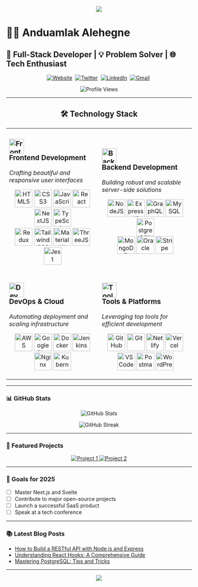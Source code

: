 <div align="center">
  <img src="https://readme-typing-svg.herokuapp.com/?lines=Welcome+to+my+GitHub!;I'm+a+Full-Stack+Developer&center=true&width=380&height=50">
</div>

# 👨‍💻 Anduamlak Alehegne

## 🚀 Full-Stack Developer | 💡 Problem Solver | 🌐 Tech Enthusiast

<p align="center">
  <a href="https://anduamlakalehegne.github.io/portfolio"><img src="https://img.shields.io/badge/Website-DC143C?style=for-the-badge&logo=medium&logoColor=white" alt="Website" /></a>&nbsp;
  <a href="https://twitter.com/yourusername"><img src="https://img.shields.io/badge/Twitter-1DA1F2?style=for-the-badge&logo=twitter&logoColor=white" alt="Twitter" /></a>&nbsp;
  <a href="https://www.linkedin.com/in/anduamlak-alehegne-4632aa219/"><img src="https://img.shields.io/badge/LinkedIn-0077B5?style=for-the-badge&logo=linkedin&logoColor=white" alt="LinkedIn" /></a>&nbsp;
  <a href="mailto:anduamlakalehegne@gmail.com"><img src="https://img.shields.io/badge/Gmail-D14836?style=for-the-badge&logo=gmail&logoColor=white" alt="Gmail" /></a>&nbsp;
</p>

<p align="center">
  <img src="https://komarev.com/ghpvc/?username=yourusername&label=Profile%20views&color=0e75b6&style=flat" alt="Profile Views" />
</p>

---

<div align="center">
  <h2>🛠️ Technology Stack</h2>
</div>

<div>
  <table>
    <tr>
      <td>
        <h3>
          <img src="https://skillicons.dev/icons?i=react" width="40" height="40" alt="Frontend"/>
          <br>
          Frontend Development
        </h3>
        <p><em>Crafting beautiful and responsive user interfaces</em></p>
        <p align="center">
          <img src="https://skillicons.dev/icons?i=html" width="48" height="48" alt="HTML5"/>
          <img src="https://skillicons.dev/icons?i=css" width="48" height="48" alt="CSS3"/>
          <img src="https://skillicons.dev/icons?i=js" width="48" height="48" alt="JavaScript"/>
          <img src="https://skillicons.dev/icons?i=react" width="48" height="48" alt="React"/>
          <img src="https://skillicons.dev/icons?i=nextjs" width="48" height="48" alt="NextJS"/>
          <img src="https://skillicons.dev/icons?i=ts" width="48" height="48" alt="TypeScript"/>
          <br/>
          <img src="https://skillicons.dev/icons?i=redux" width="48" height="48" alt="Redux"/>
          <img src="https://skillicons.dev/icons?i=tailwind" width="48" height="48" alt="TailwindCSS"/>
          <img src="https://skillicons.dev/icons?i=materialui" width="48" height="48" alt="MaterialUI"/>
          <img src="https://skillicons.dev/icons?i=threejs" width="48" height="48" alt="ThreeJS"/>
          <img src="https://skillicons.dev/icons?i=jest" width="48" height="48" alt="Jest"/>
        </p>
      </td>
      <td>
        <h3>
          <img src="https://skillicons.dev/icons?i=nodejs" width="40" height="40" alt="Backend"/>
          <br>
          Backend Development
        </h3>
        <p><em>Building robust and scalable server-side solutions</em></p>
        <p align="center">
          <img src="https://skillicons.dev/icons?i=nodejs" width="48" height="48" alt="NodeJS"/>
          <img src="https://skillicons.dev/icons?i=express" width="48" height="48" alt="ExpressJS"/>
          <img src="https://skillicons.dev/icons?i=graphql" width="48" height="48" alt="GraphQL"/>
          <img src="https://skillicons.dev/icons?i=mysql" width="48" height="48" alt="MySQL"/>
          <img src="https://skillicons.dev/icons?i=postgres" width="48" height="48" alt="PostgreSQL"/>
          <br/>
          <img src="https://skillicons.dev/icons?i=mongodb" width="48" height="48" alt="MongoDB"/>
          <img src="https://skillicons.dev/icons?i=oracle" width="48" height="48" alt="Oracle"/>
          <img src="https://skillicons.dev/icons?i=stripe" width="48" height="48" alt="Stripe"/>
        </p>
      </td>
    </tr>
    <tr>
      <td>
        <h3>
          <img src="https://skillicons.dev/icons?i=aws" width="40" height="40" alt="DevOps"/>
          <br>
          DevOps & Cloud
        </h3>
        <p><em>Automating deployment and scaling infrastructure</em></p>
        <p align="center">
          <img src="https://skillicons.dev/icons?i=aws" width="48" height="48" alt="AWS"/>
          <img src="https://skillicons.dev/icons?i=gcp" width="48" height="48" alt="Google Cloud"/>
          <img src="https://skillicons.dev/icons?i=docker" width="48" height="48" alt="Docker"/>
          <img src="https://skillicons.dev/icons?i=jenkins" width="48" height="48" alt="Jenkins"/>
          <br/>
          <img src="https://skillicons.dev/icons?i=nginx" width="48" height="48" alt="Nginx"/>
          <img src="https://skillicons.dev/icons?i=kubernetes" width="48" height="48" alt="Kubernetes"/>
        </p>
      </td>
      <td>
        <h3>
          <img src="https://skillicons.dev/icons?i=git" width="40" height="40" alt="Tools"/>
          <br>
          Tools & Platforms
        </h3>
        <p><em>Leveraging top tools for efficient development</em></p>
        <p align="center">
          <img src="https://skillicons.dev/icons?i=github" width="48" height="48" alt="GitHub"/>
          <img src="https://skillicons.dev/icons?i=git" width="48" height="48" alt="Git"/>
          <img src="https://skillicons.dev/icons?i=netlify" width="48" height="48" alt="Netlify"/>
          <img src="https://skillicons.dev/icons?i=vercel" width="48" height="48" alt="Vercel"/>
          <br/>
          <img src="https://skillicons.dev/icons?i=vscode" width="48" height="48" alt="VS Code"/>
          <img src="https://skillicons.dev/icons?i=postman" width="48" height="48" alt="Postman"/>
          <img src="https://skillicons.dev/icons?i=wordpress" width="48" height="48" alt="WordPress"/>
        </p>
      </td>
    </tr>
  </table>
</div>


---

### 📊 GitHub Stats

<p align="center">
  <img src="https://github-readme-stats.vercel.app/api?username=Anduamlakalehegne&show_icons=true&theme=radical" alt="GitHub Stats" />
</p>

<p align="center">
  <img src="https://github-readme-streak-stats.herokuapp.com/?user=Anduamlakalehegne&theme=radical" alt="GitHub Streak" />
</p>

---

### 🌟 Featured Projects

<div align="center">
  <a href="https://github.com/Anduamlakalehegne/project1">
    <img src="https://github-readme-stats.vercel.app/api/pin/?username=Anduamlakalehegne&repo=project1&theme=radical" alt="Project 1" />
  </a>
  <a href="https://github.com/Anduamlakalehegne/project2">
    <img src="https://github-readme-stats.vercel.app/api/pin/?username=Anduamlakalehegne&repo=project2&theme=radical" alt="Project 2" />
  </a>
</div>

---

### 🎯 Goals for 2025

- [ ] Master Next.js and Svelte
- [ ] Contribute to major open-source projects
- [ ] Launch a successful SaaS product
- [ ] Speak at a tech conference

---

### 📚 Latest Blog Posts

<!-- BLOG-POST-LIST:START -->
- [How to Build a RESTful API with Node.js and Express](https://yourblog.com/post1)
- [Understanding React Hooks: A Comprehensive Guide](https://yourblog.com/post2)
- [Mastering PostgreSQL: Tips and Tricks](https://yourblog.com/post3)
<!-- BLOG-POST-LIST:END -->

---

<div align="center">
  <img src="https://readme-typing-svg.herokuapp.com/?lines=Thanks+for+visiting!;Let's+connect+and+code+together!&center=true&width=380&height=50">
</div>
